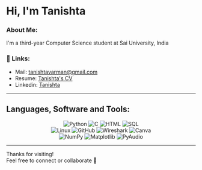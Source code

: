 # Hi, I'm Tanishta 

### About Me:
I'm a third-year Computer Science student at Sai University, India

### 🔗 Links:
- Mail: [tanishtavarman@gmail.com](tanishta.varman@gmail.com)
- Resume: [Tanishta's CV](https://drive.google.com/file/d/1_VgbkStLDw-7qxmNNgp98qX-V5y-4H6l/view?usp=sharing)
- Linkedin: [Tanishta](https://www.linkedin.com/in/tanishtavarman/)

---

##  Languages, Software and Tools:

<div align="center">
  <img alt="Python" src="https://img.shields.io/badge/Python-37709F?style=for-the-badge&logo=python&logoColor=white" />
  <img alt="C" src="https://img.shields.io/badge/C-00599C?style=for-the-badge&logo=c&logoColor=white" />
  <img alt="HTML" src="https://img.shields.io/badge/HTML5-E34F26?style=for-the-badge&logo=html5&logoColor=white" />
  <img alt="SQL" src="https://img.shields.io/badge/SQL-4479A1?style=for-the-badge&logo=sqlite&logoColor=white" />
  <br>
  <img alt="Linux" src="https://img.shields.io/badge/Linux-FCC624?style=for-the-badge&logo=linux&logoColor=black" />
  <img alt="GitHub" src="https://img.shields.io/badge/GitHub-181717?style=for-the-badge&logo=github&logoColor=white" />
  <img alt="Wireshark" src="https://img.shields.io/badge/Wireshark-306998?style=for-the-badge&logo=wireshark&logoColor=white" />
  <img alt="Canva" src="https://img.shields.io/badge/Canva-00C4CC?style=for-the-badge&logo=canva&logoColor=white" />
  <br>
  <img alt="NumPy" src="https://img.shields.io/badge/Numpy-013243?style=for-the-badge&logo=numpy&logoColor=white" />
  <img alt="Matplotlib" src="https://img.shields.io/badge/Matplotlib-11557C?style=for-the-badge&logo=matplotlib&logoColor=white" />
  <img alt="PyAudio" src="https://img.shields.io/badge/PyAudio-3776AB?style=for-the-badge&logo=python&logoColor=white" />
</div>

---

Thanks for visiting!  
Feel free to connect or collaborate 🌱
